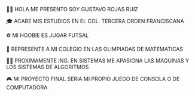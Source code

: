 🧑🏻 HOLA ME PRESENTO SOY GUSTAVO ROJAS  RUIZ

🎓 ACABE MIS ESTUDIOS EN EL COL. TERCERA ORDEN FRANCISCANA

⚽ MI HOOBIE ES JUGAR FUTSAL

🏅 REPRESENTE A MI COLEGIO EN LAS OLIMPIADAS DE MATEMATICAS

👨‍💻 PROXIMAMENTE ING. EN SISTEMAS  ME APASIONA LAS MAQUINAS Y LOS SISTEMAS DE ALGORITMOS

🎮 MI PROYECTO FINAL SERIA MI PROPIO JUEGO DE CONSOLA O DE COMPUTADORA
